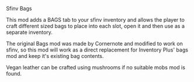 Sfinv Bags

This mod adds a BAGS tab to your sfinv inventory and allows the player to craft
different sized bags to place into each slot, open it and then use as a separate
inventory.

The original Bags mod was made by Cornernote and modified to work on sfinv, so
this mod will work as a direct replacement for Inventory Plus' bags mod and keep
it's existing bag contents.

Vegan leather can be crafted using mushrooms if no suitable mobs mod is found.
